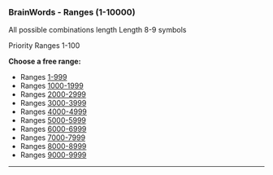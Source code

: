 ### BrainWords - Ranges (1-10000)
All possible combinations length Length 8-9 symbols</br>

Priority Ranges 1-100

**Choose a free range:**</br>

- Ranges [1-999](https://github.com/phrutis/BrainWords/blob/main/Others/1-999.md)
- Ranges [1000-1999](https://github.com/phrutis/BrainWords/blob/main/Others/1000-1999.md)
- Ranges [2000-2999](https://github.com/phrutis/BrainWords/blob/main/Others/2000-2999.md)
- Ranges [3000-3999](https://github.com/phrutis/BrainWords/blob/main/Others/3000-3999.md)
- Ranges [4000-4999](https://github.com/phrutis/BrainWords/blob/main/Others/4000-4999.md)
- Ranges [5000-5999](https://github.com/phrutis/BrainWords/blob/main/Others/5000-5999.md)
- Ranges [6000-6999](https://github.com/phrutis/BrainWords/blob/main/Others/6000-6999.md)
- Ranges [7000-7999](https://github.com/phrutis/BrainWords/blob/main/Others/7000-7999.md)
- Ranges [8000-8999](https://github.com/phrutis/BrainWords/blob/main/Others/8000-8999.md)
- Ranges [9000-9999](https://github.com/phrutis/BrainWords/blob/main/Others/9000-9999.md)
<hr>

